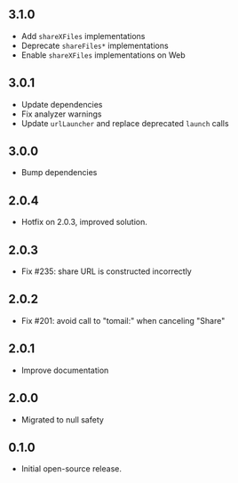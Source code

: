 ## 3.1.0

- Add `shareXFiles` implementations
- Deprecate `shareFiles*` implementations
- Enable `shareXFiles` implementations on Web

## 3.0.1

- Update dependencies
- Fix analyzer warnings
- Update `urlLauncher` and replace deprecated `launch` calls

## 3.0.0

- Bump dependencies

## 2.0.4

- Hotfix on 2.0.3, improved solution.

## 2.0.3

- Fix #235: share URL is constructed incorrectly

## 2.0.2

- Fix #201: avoid call to "tomail:" when canceling "Share"

## 2.0.1

- Improve documentation

## 2.0.0

- Migrated to null safety

## 0.1.0

- Initial open-source release.
